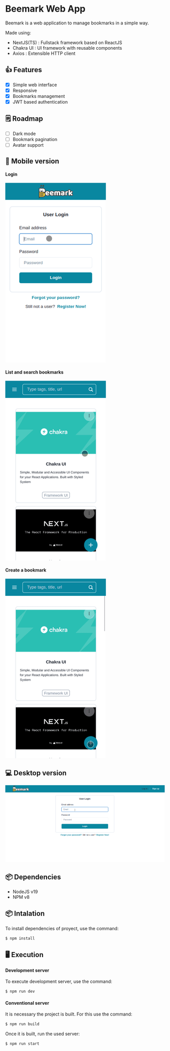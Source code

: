 # Beemark Web App

Beemark is a web application to manage bookmarks in a simple way.

Made using:

- NextJS(TS) : Fullstack framework based on ReactJS
- Chakra UI : UI framework with reusable components
- Axios : Extensible HTTP client

## 👍 Features

- [x] Simple web interface
- [x] Responsive
- [x] Bookmarks management
- [x] JWT based authentication

## 🗒 Roadmap

- [ ] Dark mode
- [ ] Bookmark pagination
- [ ] Avatar support

## 📱 Mobile version

#### Login

![](./docs/login.gif)

#### List and search bookmarks

![](./docs/list-and-search.gif)

#### Create a bookmark

![](./docs/create.gif)

## 💻 Desktop version

![](./docs/desktop.gif)

## 📦 Dependencies

- NodeJS v19
- NPM v8

## 📦 Intalation

To install dependencies of proyect, use the command:

```bash
$ npm install
```

## 🖥 Execution

#### Development server

To execute development server, use the command:

```bash
$ npm run dev
```

#### Conventional server

It is necessary the project is built.
For this use the command:

```bash
$ npm run build
```

Once it is built, run the used server:

```bash
$ npm run start
```

